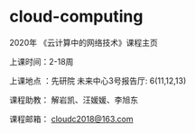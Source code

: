 # cloud-computing

2020年 《云计算中的网络技术》课程主页

上课时间：2-18周

上课地点 ：先研院 未来中心3号报告厅: 6(11,12,13)

课程助教：  解岩凯、汪媛媛、李旭东  
    
课程邮箱： cloudc2018@163.com


